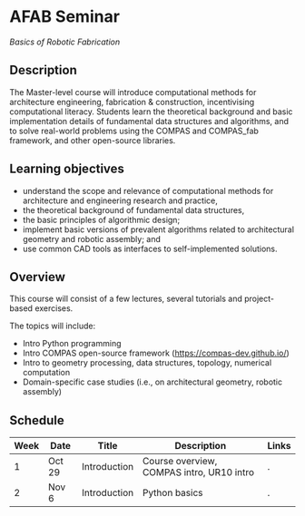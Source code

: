 # AFAB Seminar

*Basics of Robotic Fabrication*

## Description

The Master-level course will introduce computational methods for architecture engineering, fabrication & construction, incentivising computational literacy. Students learn the theoretical background and basic implementation details of fundamental data structures and algorithms, and to solve real-world problems using the COMPAS and COMPAS_fab framework, and other open-source libraries.

## Learning objectives

* understand the scope and relevance of computational methods for architecture and engineering research and practice,
* the theoretical background of fundamental data structures, 
* the basic principles of algorithmic design; 
* implement basic versions of prevalent algorithms related to architectural geometry and robotic assembly; and
* use common CAD tools as interfaces to self-implemented solutions.

## Overview

This course will consist of a few lectures, several tutorials and project-based exercises.

The topics will include:

* Intro Python programming
* Intro COMPAS open-source framework (https://compas-dev.github.io/) 
* Intro to geometry processing, data structures, topology, numerical computation
* Domain-specific case studies (i.e., on architectural geometry, robotic assembly)

## Schedule

Week | Date | Title | Description | Links
---- | ---- | ---- | ----- | -----------
1 | Oct 29 | Introduction | Course overview, COMPAS intro, UR10 intro | .
2 | Nov 6 | Introduction | Python basics | .
    
    
